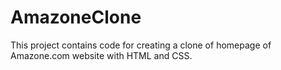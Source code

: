 # AmazoneClone
This project contains code for creating a clone of homepage of Amazone.com website with HTML and CSS.

